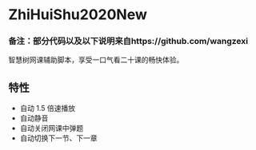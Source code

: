 # ZhiHuiShu2020New
### 备注：部分代码以及以下说明来自https://github.com/wangzexi

智慧树网课辅助脚本，享受一口气看二十课的畅快体验。

## 特性

- 自动 1.5 倍速播放
- 自动静音
- 自动关闭网课中弹题
- 自动切换下一节、下一章

